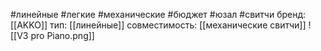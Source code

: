 #линейные #легкие #механические #бюджет #юзал #свитчи
бренд: [[AKKO]]
тип: [[линейные]]
совместимость: [[механические свитчи]]
![[V3 pro Piano.png]]